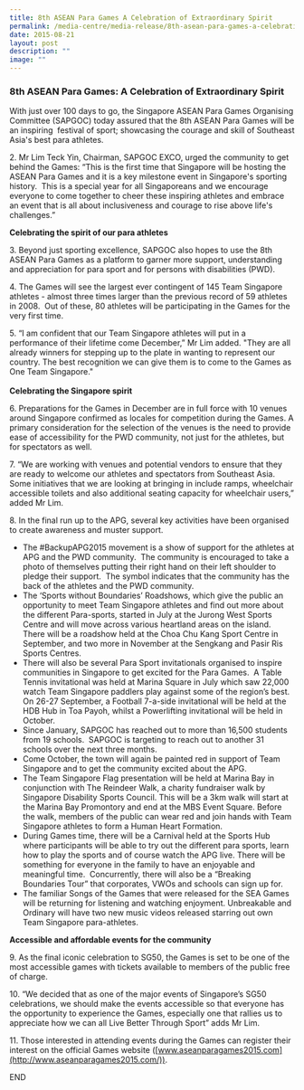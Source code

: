 ```yaml
---
title: 8th ASEAN Para Games A Celebration of Extraordinary Spirit
permalink: /media-centre/media-release/8th-asean-para-games-a-celebration-of-extraordinary-spirit/
date: 2015-08-21
layout: post
description: ""
image: ""
---
```

### **8th ASEAN Para Games: A Celebration of Extraordinary Spirit**
With just over 100 days to go, the Singapore ASEAN Para Games Organising Committee (SAPGOC) today assured that the 8th ASEAN Para Games will be an inspiring  festival of sport; showcasing the courage and skill of Southeast Asia's best para athletes.

2\. Mr Lim Teck Yin, Chairman, SAPGOC EXCO, urged the community to get behind the Games: “This is the first time that Singapore will be hosting the ASEAN Para Games and it is a key milestone event in Singapore's sporting history.  This is a special year for all Singaporeans and we encourage everyone to come together to cheer these inspiring athletes and embrace an event that is all about inclusiveness and courage to rise above life's challenges.”

**Celebrating the spirit of our para athletes**

3\. Beyond just sporting excellence, SAPGOC also hopes to use the 8th ASEAN Para Games as a platform to garner more support, understanding and appreciation for para sport and for persons with disabilities (PWD).

4\. The Games will see the largest ever contingent of 145 Team Singapore athletes - almost three times larger than the previous record of 59 athletes in 2008.  Out of these, 80 athletes will be participating in the Games for the very first time.

5\. “I am confident that our Team Singapore athletes will put in a performance of their lifetime come December,” Mr Lim added. "They are all already winners for stepping up to the plate in wanting to represent our country. The best recognition we can give them is to come to the Games as One Team Singapore."  
   
**Celebrating the Singapore spirit**

6\. Preparations for the Games in December are in full force with 10 venues around Singapore confirmed as locales for competition during the Games. A primary consideration for the selection of the venues is the need to provide ease of accessibility for the PWD community, not just for the athletes, but for spectators as well.

7\. “We are working with venues and potential vendors to ensure that they are ready to welcome our athletes and spectators from Southeast Asia. Some initiatives that we are looking at bringing in include ramps, wheelchair accessible toilets and also additional seating capacity for wheelchair users,” added Mr Lim.

8\. In the final run up to the APG, several key activities have been organised to create awareness and muster support.

*   The #BackupAPG2015 movement is a show of support for the athletes at APG and the PWD community.  The community is encouraged to take a photo of themselves putting their right hand on their left shoulder to pledge their support.  The symbol indicates that the community has the back of the athletes and the PWD community.
*   The ‘Sports without Boundaries’ Roadshows, which give the public an opportunity to meet Team Singapore athletes and find out more about the different Para-sports, started in July at the Jurong West Sports Centre and will move across various heartland areas on the island. There will be a roadshow held at the Choa Chu Kang Sport Centre in September, and two more in November at the Sengkang and Pasir Ris Sports Centres.
*   There will also be several Para Sport invitationals organised to inspire communities in Singapore to get excited for the Para Games.  A Table Tennis invitational was held at Marina Square in July which saw 22,000 watch Team Singapore paddlers play against some of the region’s best. On 26-27 September, a Football 7-a-side invitational will be held at the HDB Hub in Toa Payoh, whilst a Powerlifting invitational will be held in October.
*   Since January, SAPGOC has reached out to more than 16,500 students from 19 schools.  SAPGOC is targeting to reach out to another 31 schools over the next three months.
*   Come October, the town will again be painted red in support of Team Singapore and to get the community excited about the APG.
*   The Team Singapore Flag presentation will be held at Marina Bay in conjunction with The Reindeer Walk, a charity fundraiser walk by Singapore Disability Sports Council. This will be a 3km walk will start at the Marina Bay Promontory and end at the MBS Event Square. Before the walk, members of the public can wear red and join hands with Team Singapore athletes to form a Human Heart Formation.
*   During Games time, there will be a Carnival held at the Sports Hub where participants will be able to try out the different para sports, learn how to play the sports and of course watch the APG live. There will be something for everyone in the family to have an enjoyable and meaningful time.  Concurrently, there will also be a “Breaking Boundaries Tour” that corporates, VWOs and schools can sign up for.
*   The familiar Songs of the Games that were released for the SEA Games will be returning for listening and watching enjoyment. Unbreakable and Ordinary will have two new music videos released starring out own Team Singapore para-athletes.

**Accessible and affordable events for the community**

9\. As the final iconic celebration to SG50, the Games is set to be one of the most accessible games with tickets available to members of the public free of charge.

10\. “We decided that as one of the major events of Singapore’s SG50 celebrations, we should make the events accessible so that everyone has the opportunity to experience the Games, especially one that rallies us to appreciate how we can all Live Better Through Sport” adds Mr Lim.

11\. Those interested in attending events during the Games can register their interest on the official Games website ([www.aseanparagames2015.com](http://www.aseanparagames2015.com/)).

END